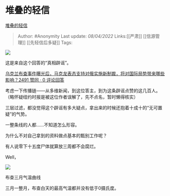 # 堆叠的轻信
[堆叠的轻信](https://zhuanlan.zhihu.com/p/493324354)

> Author: #Anonymity
> Last update: *08/04/2022*
> Links:[[严肃]] [[信源管理]] [[先轻信后多疑]]
> Tags:

![](https://pic4.zhimg.com/v2-b817c1bee918a15de9420bc268c6807f_b.jpg)

这是来自这个回答的“真相辟谣”。

[乌克兰布查事件曝光后，马克龙表态支持对俄实施新制裁，将对国际局势带来哪些影响？2491 赞同 · 0 评论回答](https://www.zhihu.com/question/525989314/answer/2423914877)

考虑一下传播链——从多维新闻，到这位答主，到为这条辟谣点赞的这几百人。（略怀疑纽约时报是被这位作者误解了，先不点名，暂时懒得核实）

三层过滤，都没觉得这个辟谣有多大疑点，拿出来的时候还抱着十成十的“无可置疑”的气势。

一整条线的人都……不知道怎么形容。

为什么不对自己拿到的资料做点基本的甄别工作呢？

有人说零下十五度尸体就算放三周都不会腐烂。

Well，

![](https://pic1.zhimg.com/v2-2b000d87ac9e3ae621f08fb0cd301af4_b.jpg)

布查三月气温曲线

三月一整月，布查白天的最高气温都并没有低于0摄氏度。
